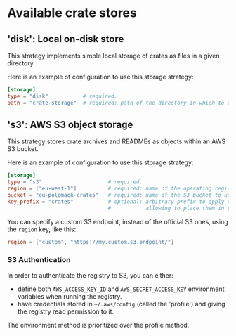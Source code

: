 Available crate stores
======================

'disk': Local on-disk store
---------------------------

This strategy implements simple local storage of crates as files in a given directory.

Here is an example of configuration to use this storage strategy:

```toml
[storage]
type = "disk"           # required.
path = "crate-storage"  # required: path of the directory in which to store the crates.
```

's3': AWS S3 object storage
---------------------------

This strategy stores crate archives and READMEs as objects within an AWS S3 bucket.

Here is an example of configuration to use this storage strategy:

```toml
[storage]
type = "s3"                     # required.
region = ["eu-west-1"]          # required: name of the operating region of the S3 bucket.
bucket = "eu-polomack-crates"   # required: name of the S3 bucket to use.
key_prefix = "crates"           # optional: arbitrary prefix to apply on the objects' keys
                                #           allowing to place them in subdirectories.
```

You can specify a custom S3 endpoint, instead of the official S3 ones, using the `region` key, like this:

```toml
region = ["custom", "https://my.custom.s3.endpoint/"]
```

### S3 Authentication

In order to authenticate the registry to S3, you can either:

- define both `AWS_ACCESS_KEY_ID` and `AWS_SECRET_ACCESS_KEY` environment variables when running the registry.
- have credentials stored in `~/.aws/config` (called the 'profile') and giving the registry read permission to it.

The environment method is prioritized over the profile method.
